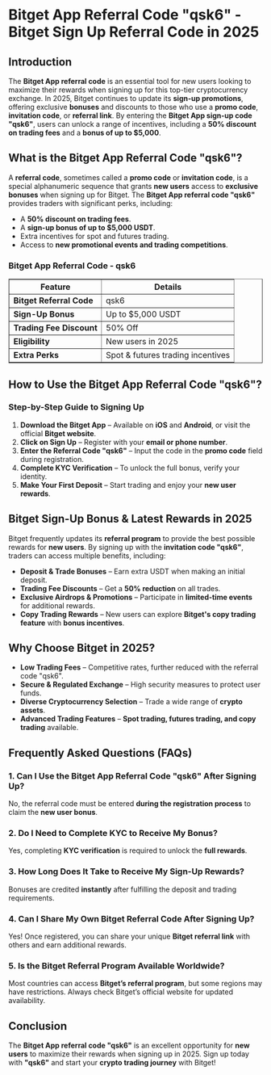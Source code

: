 <h1><strong>Bitget App Referral Code "qsk6" - Bitget Sign Up Referral Code in 2025</strong></h1>
<h2><strong>Introduction</strong></h2>
<p>The <strong>Bitget App referral code</strong> is an essential tool for new users looking to maximize their rewards when signing up for this top-tier cryptocurrency exchange. In 2025, Bitget continues to update its <strong>sign-up promotions</strong>, offering exclusive <strong>bonuses</strong> and discounts to those who use a <strong>promo code</strong>, <strong>invitation code</strong>, or <strong>referral link</strong>. By entering the <strong>Bitget App sign-up code "qsk6"</strong>, users can unlock a range of incentives, including a <strong>50% discount on trading fees</strong> and a <strong>bonus of up to $5,000</strong>.</p>

<h2><strong>What is the Bitget App Referral Code "qsk6"?</strong></h2>
<p>A <strong>referral code</strong>, sometimes called a <strong>promo code</strong> or <strong>invitation code</strong>, is a special alphanumeric sequence that grants <strong>new users</strong> access to <strong>exclusive bonuses</strong> when signing up for Bitget. The <strong>Bitget App referral code "qsk6"</strong> provides traders with significant perks, including:</p>
<ul>
    <li>A <strong>50% discount on trading fees</strong>.</li>
    <li>A <strong>sign-up bonus of up to $5,000 USDT</strong>.</li>
    <li>Extra incentives for spot and futures trading.</li>
    <li>Access to <strong>new promotional events and trading competitions</strong>.</li>
</ul>

<h3><strong>Bitget App Referral Code - qsk6</strong></h3>
<table border="1">
    <tr>
        <th><strong>Feature</strong></th>
        <th><strong>Details</strong></th>
    </tr>
    <tr>
        <td><strong>Bitget Referral Code</strong></td>
        <td>qsk6</td>
    </tr>
    <tr>
        <td><strong>Sign-Up Bonus</strong></td>
        <td>Up to $5,000 USDT</td>
    </tr>
    <tr>
        <td><strong>Trading Fee Discount</strong></td>
        <td>50% Off</td>
    </tr>
    <tr>
        <td><strong>Eligibility</strong></td>
        <td>New users in 2025</td>
    </tr>
    <tr>
        <td><strong>Extra Perks</strong></td>
        <td>Spot & futures trading incentives</td>
    </tr>
</table>

<h2><strong>How to Use the Bitget App Referral Code "qsk6"?</strong></h2>

<h3><strong>Step-by-Step Guide to Signing Up</strong></h3>
<ol>
    <li><strong>Download the Bitget App</strong> – Available on <strong>iOS</strong> and <strong>Android</strong>, or visit the official <strong>Bitget website</strong>.</li>
    <li><strong>Click on Sign Up</strong> – Register with your <strong>email or phone number</strong>.</li>
    <li><strong>Enter the Referral Code "qsk6"</strong> – Input the code in the <strong>promo code</strong> field during registration.</li>
    <li><strong>Complete KYC Verification</strong> – To unlock the full bonus, verify your identity.</li>
    <li><strong>Make Your First Deposit</strong> – Start trading and enjoy your <strong>new user rewards</strong>.</li>
</ol>

<h2><strong>Bitget Sign-Up Bonus & Latest Rewards in 2025</strong></h2>
<p>Bitget frequently updates its <strong>referral program</strong> to provide the best possible rewards for <strong>new users</strong>. By signing up with the <strong>invitation code "qsk6"</strong>, traders can access multiple benefits, including:</p>
<ul>
    <li><strong>Deposit & Trade Bonuses</strong> – Earn extra USDT when making an initial deposit.</li>
    <li><strong>Trading Fee Discounts</strong> – Get a <strong>50% reduction</strong> on all trades.</li>
    <li><strong>Exclusive Airdrops & Promotions</strong> – Participate in <strong>limited-time events</strong> for additional rewards.</li>
    <li><strong>Copy Trading Rewards</strong> – New users can explore <strong>Bitget's copy trading feature</strong> with <strong>bonus incentives</strong>.</li>
</ul>

<h2><strong>Why Choose Bitget in 2025?</strong></h2>
<ul>
    <li><strong>Low Trading Fees</strong> – Competitive rates, further reduced with the referral code "qsk6".</li>
    <li><strong>Secure & Regulated Exchange</strong> – High security measures to protect user funds.</li>
    <li><strong>Diverse Cryptocurrency Selection</strong> – Trade a wide range of <strong>crypto assets</strong>.</li>
    <li><strong>Advanced Trading Features</strong> – <strong>Spot trading, futures trading, and copy trading</strong> available.</li>
</ul>

<h2><strong>Frequently Asked Questions (FAQs)</strong></h2>
<h3><strong>1. Can I Use the Bitget App Referral Code "qsk6" After Signing Up?</strong></h3>
<p>No, the referral code must be entered <strong>during the registration process</strong> to claim the <strong>new user bonus</strong>.</p>

<h3><strong>2. Do I Need to Complete KYC to Receive My Bonus?</strong></h3>
<p>Yes, completing <strong>KYC verification</strong> is required to unlock the <strong>full rewards</strong>.</p>

<h3><strong>3. How Long Does It Take to Receive My Sign-Up Rewards?</strong></h3>
<p>Bonuses are credited <strong>instantly</strong> after fulfilling the deposit and trading requirements.</p>

<h3><strong>4. Can I Share My Own Bitget Referral Code After Signing Up?</strong></h3>
<p>Yes! Once registered, you can share your unique <strong>Bitget referral link</strong> with others and earn additional rewards.</p>

<h3><strong>5. Is the Bitget Referral Program Available Worldwide?</strong></h3>
<p>Most countries can access <strong>Bitget’s referral program</strong>, but some regions may have restrictions. Always check Bitget’s official website for updated availability.</p>

<h2><strong>Conclusion</strong></h2>
<p>The <strong>Bitget App referral code "qsk6"</strong> is an excellent opportunity for <strong>new users</strong> to maximize their rewards when signing up in 2025. Sign up today with <strong>"qsk6"</strong> and start your <strong>crypto trading journey</strong> with Bitget!</p>
